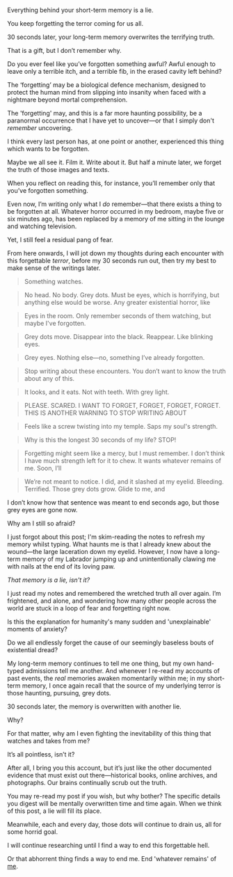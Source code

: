 Everything behind your short-term memory is a lie.

You keep forgetting the terror coming for us all.

30 seconds later, your long-term memory overwrites the terrifying truth.

That is a gift, but I don’t remember why.

Do you ever feel like you’ve forgotten something awful? Awful enough to leave only a terrible itch, and a terrible fib, in the erased cavity left behind?

The ‘forgetting’ may be a biological defence mechanism, designed to protect the human mind from slipping into insanity when faced with a nightmare beyond mortal comprehension.

The 'forgetting' may, and this is a far more haunting possibility, be a paranormal occurrence that I have yet to uncover—or that I simply don't *remember* uncovering.

I think every last person has, at one point or another, experienced this thing which wants to be forgotten.

Maybe we all see it. Film it. Write about it. But half a minute later, we forget the truth of those images and texts.

When you reflect on reading this, for instance, you’ll remember only that you’ve forgotten something.

Even now, I’m writing only what I *do* remember—that there exists a thing to be forgotten at all. Whatever horror occurred in my bedroom, maybe five or six minutes ago, has been replaced by a memory of me sitting in the lounge and watching television.

Yet, I still feel a residual pang of fear.

From here onwards, I will jot down my thoughts during each encounter with this forgettable *terror*, before my 30 seconds run out, then try my best to make sense of the writings later.

> Something watches.

> No head. No body. Grey dots. Must be eyes, which is horrifying, but anything else would be worse. Any greater existential horror, like

> Eyes in the room. Only remember seconds of them watching, but maybe I've forgotten.

> Grey dots move. Disappear into the black. Reappear. Like blinking eyes.

> Grey eyes. Nothing else—no, something I’ve already forgotten.

> Stop writing about these encounters. You don’t want to know the truth about any of this.

> It looks, and it eats. Not with teeth. With grey light.

> PLEASE. SCARED. I WANT TO FORGET, FORGET, FORGET, FORGET. THIS IS ANOTHER WARNING TO STOP WRITING ABOUT

> Feels like a screw twisting into my temple. Saps my soul's strength.

> Why is this the longest 30 seconds of my life? STOP!

> Forgetting might seem like a mercy, but I must remember. I don’t think I have much strength left for it to chew. It wants whatever remains of me. Soon, I’ll

> We’re not meant to notice. I did, and it slashed at my eyelid. Bleeding. Terrified. Those grey dots grow. Glide to me, and

I don’t know how that sentence was meant to end seconds ago, but those grey eyes are gone now.

Why am I still so afraid?

I just forgot about this post; I'm skim-reading the notes to refresh my memory whilst typing. What haunts me is that I already knew about the wound—the large laceration down my eyelid. However, I now have a long-term memory of my Labrador jumping up and unintentionally clawing me with nails at the end of its loving paw.

*That memory is a lie, isn't it?*

I just read my notes and remembered the wretched truth all over again. I’m frightened, and alone, and wondering how many other people across the world are stuck in a loop of fear and forgetting right now.

Is this the explanation for humanity's many sudden and 'unexplainable' moments of anxiety?

Do we all endlessly forget the cause of our seemingly baseless bouts of existential dread?

My long-term memory continues to tell me one thing, but my own hand-typed admissions tell me another. And whenever I re-read my accounts of past events, the *real* memories awaken momentarily within me; in my short-term memory, I once again recall that the source of my underlying terror is those haunting, pursuing, grey dots.

30 seconds later, the memory is overwritten with another lie.

Why?

For that matter, why am I even fighting the inevitability of this thing that watches and takes from me?

It’s all pointless, isn’t it?

After all, I bring you this account, but it’s just like the other documented evidence that must exist out there—historical books, online archives, and photographs. Our brains continually scrub out the truth.

You may re-read my post if you wish, but why bother? The specific details you digest will be mentally overwritten time and time again. When we think of this post, a lie will fill its place.

Meanwhile, each and every day, those dots will continue to drain us, all for some horrid goal.

I will continue researching until I find a way to end this forgettable hell.

Or that abhorrent thing finds a way to end me. End 'whatever remains' of [me](https://www.reddit.com/r/dominiceagle).
